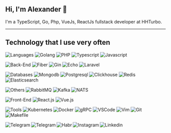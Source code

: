 ## Hi, I'm Alexander 👋

I'm a TypeScript, Go, Php, VueJs, ReactJs fullstack developer at HHTurbo.
 
 ---

## Technology that I use very often

![Languages](https://img.shields.io/static/v1?label=&message=Languages:&color=555&style=flat-square)
![Golang](https://img.shields.io/static/v1?logo=go&label=&message=GO&color=111&logoColor=bf91f3&style=flat-square&link=)
![PHP](https://img.shields.io/static/v1?logo=php&label=&message=PHP&color=111&logoColor=bf91f3&style=flat-square&link=)
![Typescript](https://img.shields.io/static/v1?logo=TypeScript&label=&message=TypeScript&color=111&logoColor=bf91f3&style=flat-square&link=)
![Javascript](https://img.shields.io/static/v1?logo=JavaScript&label=&message=JavaScript&color=111&logoColor=bf91f3&style=flat-square&link=)
&nbsp;&nbsp;&nbsp;

![Back-End](https://img.shields.io/static/v1?label=&message=Back-End&nbsp;frameworks:&color=555&style=flat-square)
![Fiber](https://img.shields.io/static/v1?logo=fiber&label=&message=Fiber&color=111&logoColor=bf91f3&style=flat-square&link=http::/www.test.com)
![Gin](https://img.shields.io/static/v1?logo=gin&label=&message=Gin&color=111&logoColor=bf91f3&style=flat-square&link=)
![Echo](https://img.shields.io/static/v1?logo=echo&label=&message=Echo&color=111&logoColor=bf91f3&style=flat-square&link=)
![Laravel](https://img.shields.io/static/v1?logo=laravel&label=&message=Laravel&color=111&logoColor=bf91f3&style=flat-square&link=)
&nbsp;&nbsp;&nbsp;

![Databases](https://img.shields.io/static/v1?label=&message=Databases:&color=555&style=flat-square)
![Mongodb](https://img.shields.io/static/v1?logo=Mongodb&label=&message=Mongodb&color=111&logoColor=bf91f3&style=flat-square&link=)
![Postgresql](https://img.shields.io/static/v1?logo=Postgresql&label=&message=Postgresql&color=111&logoColor=bf91f3&style=flat-square&link=)
![Clickhouse](https://img.shields.io/static/v1?logo=Clickhouse&label=&message=Clickhouse&color=111&logoColor=bf91f3&style=flat-square&link=)
![Redis](https://img.shields.io/static/v1?logo=Redis&label=&message=Redis&color=111&logoColor=bf91f3&style=flat-square&link=)
![Elasticsearch](https://img.shields.io/static/v1?logo=Elasticsearch&label=&message=Elasticsearch&color=111&logoColor=bf91f3&style=flat-square&link=)
&nbsp;&nbsp;&nbsp;

![Others](https://img.shields.io/static/v1?label=&message=Brokers:&color=555&style=flat-square)
![RabbitMQ](https://img.shields.io/static/v1?logo=rabbitmq&label=&message=RabbitMQ&color=111&logoColor=bf91f3&style=flat-square&link=)
![Kafka](https://img.shields.io/static/v1?logo=kafka&label=&message=Kafka&color=111&logoColor=bf91f3&style=flat-square&link=)
![NATS](https://img.shields.io/static/v1?logo=nats&label=&message=Nats&color=111&logoColor=bf91f3&style=flat-square&link=)
&nbsp;&nbsp;&nbsp;

![Front-End](https://img.shields.io/static/v1?label=&message=Front-End&nbsp;frameworks:&color=555&style=flat-square)
![React.js](https://img.shields.io/static/v1?logo=react&label=&message=React.js&color=111&logoColor=bf91f3&style=flat-square&link=)
![Vue.js](https://img.shields.io/static/v1?logo=vue.js&label=&message=Vue.js&color=111&logoColor=bf91f3&style=flat-square&link=)
&nbsp;&nbsp;&nbsp;

![Tools](https://img.shields.io/static/v1?label=&message=Tools:&color=555&style=flat-square)
![Kubernetes](https://img.shields.io/static/v1?logo=kubernetes&label=&message=kubernetes&color=111&logoColor=bf91f3&style=flat-squar)
![Docker](https://img.shields.io/static/v1?logo=docker&label=&message=docker&color=111&logoColor=bf91f3&style=flat-square)
![gRPC](https://img.shields.io/static/v1?logo=grpc&label=&message=gRPC&color=111&logoColor=bf91f3&style=flat-square&link=)
![VSCode](https://img.shields.io/static/v1?logo=visualstudiocode&label=&message=vscode&color=111&logoColor=bf91f3&style=flat-square)
![Vim](https://img.shields.io/static/v1?logo=vim&label=&message=vim&color=111&logoColor=bf91f3&style=flat-square)
![Git](https://img.shields.io/static/v1?logo=git&label=&message=git&color=111&logoColor=bf91f3&style=flat-square)
![Makefile](https://img.shields.io/static/v1?logo=make&label=&message=makefile&color=111&logoColor=bf91f3&style=flat-square)
&nbsp;&nbsp;&nbsp;

<img align="left" alt="Telegram" src="https://img.shields.io/static/v1?label=&message=@:&color=555&style=flat-square" />
<a href="https://t.me/COOPSPROFI">
  <img align="left" alt="Telegram" src="https://img.shields.io/static/v1?label=&message=telegram&color=111&logoColor=bf91f3&style=flat-square" />
</a> 
<a href="https://career.habr.com/coopsprofi"> 
  <img align="left" alt="Habr" src="https://img.shields.io/static/v1?label=&message=habr&color=111&logoColor=bf91f3&style=flat-square" />
</a> 
<a href="https://www.instagram.com/coopsprofi">
  <img align="left" alt="Instagram" src="https://img.shields.io/static/v1?label=&message=instagram&color=111&logoColor=bf91f3&style=flat-square" />
</a> 
<a href="https://www.linkedin.com/in/alexander-nezhalskiy/">
  <img align="left" alt="Linkedin" src="https://img.shields.io/static/v1?label=&message=linkedin&color=111&logoColor=bf91f3&style=flat-square" />
</a>

<!--
**COOPSPROFI/COOPSPROFI** is a ✨ _special_ ✨ repository because its `README.md` (this file) appears on your GitHub profile.

Here are some ideas to get you started:

- 🔭 I’m currently working on ...
- 🌱 I’m currently learning ...
- 👯 I’m looking to collaborate on ...
- 🤔 I’m looking for help with ...
- 💬 Ask me about ...
- 📫 How to reach me: ...
- 😄 Pronouns: ...
- ⚡ Fun fact: ...
-->
